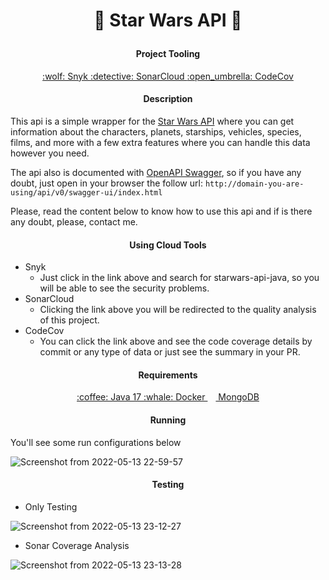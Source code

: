 # <p align="center"> :space_invader: Star Wars API :space_invader:</p>

#### <p align="center">  Project Tooling </p>
<div align="center"> 
    <a href="https://app.snyk.io/org/eddiescj/projects" target"_blank">:wolf: Snyk </a>
    <a href="https://sonarcloud.io/project/overview?id=EddieSCJ_starwars-api-java" target"_blank">:detective: SonarCloud </a>
    <a href="https://app.codecov.io/gh/EddieSCJ/starwars-api-java/" target"_blank">:open_umbrella: CodeCov </a>
</div>

#### <p align="center">  Description </p>
This api is a simple wrapper for the [Star Wars API](https://swapi.dev/) where you can get information about the characters,
planets, starships, vehicles, species, films, and more with a few extra features where you can handle this data however you 
need.

The api also is documented with [OpenAPI Swagger](https://swagger.io/specification/), so if you have any doubt, just open in your browser the follow url: `http://domain-you-are-using/api/v0/swagger-ui/index.html`

Please, read the content below to know how to use this api and if is there any doubt, please, contact me.

#### <p align="center">  Using Cloud Tools </p>

* Snyk
    * Just click in the link above and search for starwars-api-java, so you will be able to see the security problems.
* SonarCloud
    * Clicking the link above you will be redirected to the quality analysis of this project.
* CodeCov
    * You can click the link above and see the code coverage details by commit or any type of data or just see the summary in your PR.

#### <p align="center"> Requirements </p>
<div align="center"> 
    <a href="https://www.oracle.com/java/technologies/javase/jdk17-archive-downloads.html" target"_blank">:coffee: Java 17 </a>
    <a href="https://docs.docker.com/get-docker/" target="_blank"> :whale: Docker </a>
    <a href="https://docs.docker.com/get-docker/" target="_blank"> <img width="13" src="https://raw.githubusercontent.com/davzoku/emoji.ico/master/devicon/mongodb-original.ico"> MongoDB </a>
</div>

#### <p align="center"> Running </p>
You'll see some run configurations below

![Screenshot from 2022-05-13 22-59-57](https://user-images.githubusercontent.com/47372251/168406781-09afe345-eb57-4f42-8516-8ce0d7a58439.png)


#### <p align="center">  Testing </p>

* Only Testing

![Screenshot from 2022-05-13 23-12-27](https://user-images.githubusercontent.com/47372251/168407052-cfc39577-0234-4c80-9f16-0b3310437593.png)

* Sonar Coverage Analysis

![Screenshot from 2022-05-13 23-13-28](https://user-images.githubusercontent.com/47372251/168407069-87d8b8d8-e751-4953-862a-12c09e24f73c.png)
